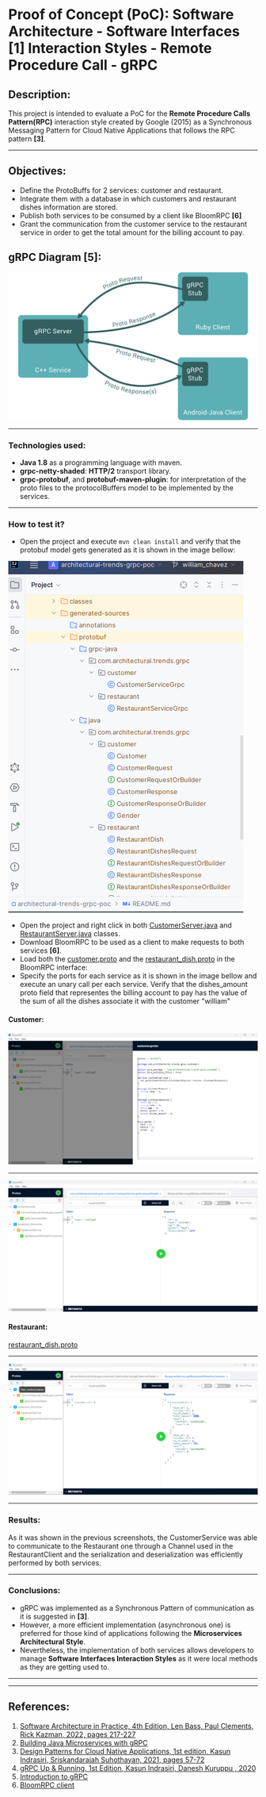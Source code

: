 # Proof of Concept (PoC): Software Architecture - Software Interfaces **[1]** Interaction Styles - Remote Procedure Call - gRPC

## Description:
This project is intended to evaluate a PoC for the **Remote Procedure Calls Pattern(RPC)** interaction style created by Google (2015) as a Synchronous Messaging Pattern for Cloud
Native Applications that follows the RPC pattern **[3]**.

****

## Objectives:
- Define the ProtoBuffs for 2 services: customer and restaurant.
- Integrate them with a database in which customers and restaurant dishes information are stored.
- Publish both services to be consumed by a client like BloomRPC **[6]**
- Grant the communication from the customer service to the restaurant service in order to get the total amount for the billing account to pay.

## gRPC Diagram **[5]**:
![gRPC diagram.svg](architectural-trends-grpc-poc%2Fsrc%2Fmain%2Fresources%2Fstatic%2FgRPC%20diagram.svg)

****

### Technologies used: 
- **Java 1.8** as a programming language with maven.
- **grpc-netty-shaded**: **HTTP/2** transport library.
- **grpc-protobuf**, and **protobuf-maven-plugin**: for interpretation of the proto files to the protocolBuffers model to be implemented by the services.

****

### How to test it?

- Open the project and execute ``` mvn clean install ``` and verify that the protobuf model gets generated as it is shown in the image bellow:

![ProtoBuff model.png](architectural-trends-grpc-poc%2Fsrc%2Fmain%2Fresources%2Fstatic%2FProtoBuff%20model.png)

- Open the project and right click in both [CustomerServer.java](architectural-trends-grpc-poc%2Fsrc%2Fmain%2Fjava%2Fcom%2Farchitectural%2Ftrends%2Fgrpc%2Fservers%2FCustomerServer.java) and [RestaurantServer.java](architectural-trends-grpc-poc%2Fsrc%2Fmain%2Fjava%2Fcom%2Farchitectural%2Ftrends%2Fgrpc%2Fservers%2FRestaurantServer.java) classes.
- Download BloomRPC to be used as a client to make requests to both services **[6]**.
- Load both the [customer.proto](architectural-trends-grpc-poc%2Fsrc%2Fmain%2Fproto%2Fcustomer.proto) and the [restaurant_dish.proto](architectural-trends-grpc-poc%2Fsrc%2Fmain%2Fproto%2Frestaurant_dish.proto) in the BloomRPC interface:
- Specify the ports for each service as it is shown in the image bellow and execute an unary call per each service. Verify that the dishes_amount proto field that representes the billing account to pay has the value of the sum of all the dishes associate it with the customer "william"

#### Customer:
![Customer ProtoBuff.png](architectural-trends-grpc-poc%2Fsrc%2Fmain%2Fresources%2Fstatic%2FCustomer%20ProtoBuff.png)
****
![gRPC call to CustomerServer.png](architectural-trends-grpc-poc%2Fsrc%2Fmain%2Fresources%2Fstatic%2FgRPC%20call%20to%20CustomerServer.png)

#### Restaurant:
[restaurant_dish.proto](architectural-trends-grpc-poc%2Fsrc%2Fmain%2Fproto%2Frestaurant_dish.proto)
****
![gRPC call to RestaurantServer.png](architectural-trends-grpc-poc%2Fsrc%2Fmain%2Fresources%2Fstatic%2FgRPC%20call%20to%20RestaurantServer.png)

******

### Results:
As it was shown in the previous screenshots, the CustomerService was able to communicate to the Restaurant one through a Channel used in the RestaurantClient and the serialization and deserialization was efficiently performed by both services.

******

### Conclusions:
- gRPC was implemented as a Synchronous Pattern of communication as it is suggested in **[3]**.
- However, a more efficient implementation (asynchronous one) is preferred for those kind of applications following the **Microservices Architectural Style**.
- Nevertheless, the implementation of both services allows developers to manage **Software Interfaces Interaction Styles** as it were local methods as they are getting used to.

******
******

## References:

1. [Software Architecture in Practice, 4th Edition, Len Bass, Paul Clements, Rick Kazman, 2022, pages 217-227](https://www.amazon.com/Software-Architecture-Practice-SEI-Engineering/dp/0136886094)
2. [Building Java Microservices with gRPC](https://www.linkedin.com/learning/building-java-microservices-with-grpc)
3. [Design Patterns for Cloud Native Applications, 1st edition, Kasun Indrasiri, Sriskandarajah Suhothayan, 2021, pages 57-72](https://www.amazon.com/Design-Patterns-Cloud-Native-Applications/dp/1492090719)
4. [gRPC Up & Running, 1st Edition, Kasun Indrasiri, Danesh Kuruppu , 2020](https://www.amazon.com/gRPC-Running-Building-Applications-Kubernetes/dp/1492058335)
5. [Introduction to gRPC](https://grpc.io/docs/what-is-grpc/introduction/)
6. [BloomRPC client](https://github.com/bloomrpc/bloomrpc)
